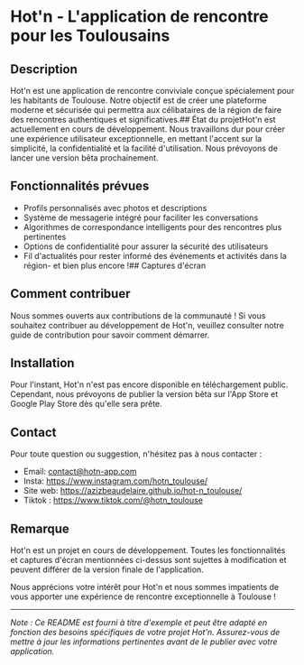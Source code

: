 # Hot'n - L'application de rencontre pour les Toulousains


## Description

Hot'n est une application de rencontre conviviale conçue spécialement pour les habitants de Toulouse. Notre objectif est de créer une plateforme moderne et sécurisée qui permettra aux célibataires de la région de faire des rencontres authentiques et significatives.## État du projetHot'n est actuellement en cours de développement. Nous travaillons dur pour créer une expérience utilisateur exceptionnelle, en mettant l'accent sur la simplicité, la confidentialité et la facilité d'utilisation. Nous prévoyons de lancer une version bêta prochainement.

## Fonctionnalités prévues

- Profils personnalisés avec photos et descriptions
- Système de messagerie intégré pour faciliter les conversations
- Algorithmes de correspondance intelligents pour des rencontres plus pertinentes
- Options de confidentialité pour assurer la sécurité des utilisateurs
- Fil d'actualités pour rester informé des événements et activités dans la région- et bien plus encore !## Captures d'écran


## Comment contribuer

Nous sommes ouverts aux contributions de la communauté ! Si vous souhaitez contribuer au développement de Hot'n, veuillez consulter notre guide de contribution pour savoir comment démarrer.

## Installation

Pour l'instant, Hot'n n'est pas encore disponible en téléchargement public. Cependant, nous prévoyons de publier la version bêta sur l'App Store et Google Play Store dès qu'elle sera prête.

## Contact

Pour toute question ou suggestion, n'hésitez pas à nous contacter :

- Email: contact@hotn-app.com
- Insta: https://www.instagram.com/hotn_toulouse/
- Site web: https://azizbeaudelaire.github.io/hot-n_toulouse/
- Tiktok : https://www.tiktok.com/@hotn_toulouse 

## Remarque

Hot'n est un projet en cours de développement. Toutes les fonctionnalités et captures d'écran mentionnées ci-dessus sont sujettes à modification et peuvent différer de la version finale de l'application.

Nous apprécions votre intérêt pour Hot'n et nous sommes impatients de vous apporter une expérience de rencontre exceptionnelle à Toulouse !

---

_Note : Ce README est fourni à titre d'exemple et peut être adapté en fonction des besoins spécifiques de votre projet Hot'n. Assurez-vous de mettre à jour les informations pertinentes avant de le publier avec votre application._

